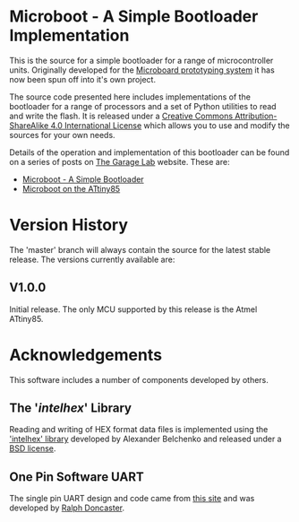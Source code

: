 # Microboot - A Simple Bootloader Implementation

This is the source for a simple bootloader for a range of microcontroller units.
Originally developed for the [Microboard prototyping system](https://github.com/thegaragelab/microboard)
it has now been spun off into it's own project.

The source code presented here includes implementations of the bootloader for
a range of processors and a set of Python utilities to read and write the flash.
It is released under a [Creative Commons Attribution-ShareAlike 4.0 International License](http://creativecommons.org/licenses/by-sa/4.0/)
which allows you to use and modify the sources for your own needs.

Details of the operation and implementation of this bootloader can be found on
a series of posts on [The Garage Lab](http://thegaragelab.com) website. These
are:

* [Microboot - A Simple Bootloader](http://thegaragelab.com/posts/microboot-a-simple-bootloader.html)
* [Microboot on the ATtiny85](http://thegaragelab.com/posts/microboot-on-the-attiny85)

# Version History

The 'master' branch will always contain the source for the latest stable
release. The versions currently available are:

## V1.0.0

Initial release. The only MCU supported by this release is the Atmel ATtiny85.

# Acknowledgements

This software includes a number of components developed by others.

## The '*intelhex*' Library

Reading and writing of HEX format data files is implemented using the
['intelhex' library](http://www.bialix.com/intelhex/) developed by Alexander
Belchenko and released under a [BSD license](http://www.bialix.com/intelhex/LICENSE.txt).

## One Pin Software UART

The single pin UART design and code came from [this site](http://nerdralph.blogspot.com.au/2014/01/avr-half-duplex-software-uart.html)
and was developed by [Ralph Doncaster](https://www.blogger.com/profile/00037504544742962130).


